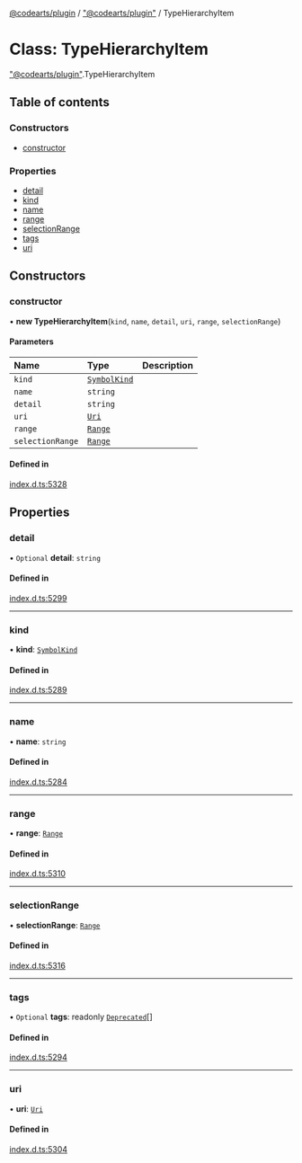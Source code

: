[@codearts/plugin](../README.md) / ["@codearts/plugin"](../modules/_codearts_plugin_.md) / TypeHierarchyItem

# Class: TypeHierarchyItem

["@codearts/plugin"](../modules/_codearts_plugin_.md).TypeHierarchyItem

## Table of contents

### Constructors

- [constructor](codearts_plugin_.TypeHierarchyItem.md#constructor)

### Properties

- [detail](codearts_plugin_.TypeHierarchyItem.md#detail)
- [kind](codearts_plugin_.TypeHierarchyItem.md#kind)
- [name](codearts_plugin_.TypeHierarchyItem.md#name)
- [range](codearts_plugin_.TypeHierarchyItem.md#range)
- [selectionRange](codearts_plugin_.TypeHierarchyItem.md#selectionrange)
- [tags](codearts_plugin_.TypeHierarchyItem.md#tags)
- [uri](codearts_plugin_.TypeHierarchyItem.md#uri)

## Constructors

### constructor

• **new TypeHierarchyItem**(`kind`, `name`, `detail`, `uri`, `range`, `selectionRange`)

#### Parameters

| Name | Type | Description |
| :------ | :------ | :------ |
| `kind` | [`SymbolKind`](../enums/codearts_plugin_.SymbolKind.md) |  |
| `name` | `string` |  |
| `detail` | `string` |  |
| `uri` | [`Uri`](codearts_plugin_.Uri.md) |  |
| `range` | [`Range`](codearts_plugin_.Range.md) |  |
| `selectionRange` | [`Range`](codearts_plugin_.Range.md) |  |

#### Defined in

[index.d.ts:5328](https://github.com/huaweicloud/cloudide-plugin-api/blob/a4193a8/index.d.ts#L5328)

## Properties

### detail

• `Optional` **detail**: `string`

#### Defined in

[index.d.ts:5299](https://github.com/huaweicloud/cloudide-plugin-api/blob/a4193a8/index.d.ts#L5299)

___

### kind

• **kind**: [`SymbolKind`](../enums/codearts_plugin_.SymbolKind.md)

#### Defined in

[index.d.ts:5289](https://github.com/huaweicloud/cloudide-plugin-api/blob/a4193a8/index.d.ts#L5289)

___

### name

• **name**: `string`

#### Defined in

[index.d.ts:5284](https://github.com/huaweicloud/cloudide-plugin-api/blob/a4193a8/index.d.ts#L5284)

___

### range

• **range**: [`Range`](codearts_plugin_.Range.md)

#### Defined in

[index.d.ts:5310](https://github.com/huaweicloud/cloudide-plugin-api/blob/a4193a8/index.d.ts#L5310)

___

### selectionRange

• **selectionRange**: [`Range`](codearts_plugin_.Range.md)

#### Defined in

[index.d.ts:5316](https://github.com/huaweicloud/cloudide-plugin-api/blob/a4193a8/index.d.ts#L5316)

___

### tags

• `Optional` **tags**: readonly [`Deprecated`](../enums/codearts_plugin_.SymbolTag.md#deprecated)[]

#### Defined in

[index.d.ts:5294](https://github.com/huaweicloud/cloudide-plugin-api/blob/a4193a8/index.d.ts#L5294)

___

### uri

• **uri**: [`Uri`](codearts_plugin_.Uri.md)

#### Defined in

[index.d.ts:5304](https://github.com/huaweicloud/cloudide-plugin-api/blob/a4193a8/index.d.ts#L5304)
